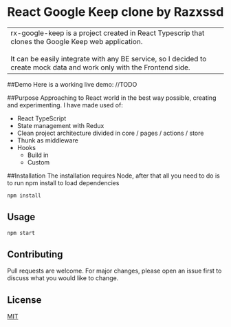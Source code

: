 # React Google Keep clone by Razxssd
<table>
<tr>
<td>
  rx-google-keep is a project created in React Typescrip that clones the Google Keep web application.<br/><br/>
  It can be easily integrate with any BE service, so I decided to create mock data and work only with the Frontend side.
</td>
</tr>
</table>

##Demo
Here is a working live demo: //TODO

##Purpose
Approaching to React world in the best way possible, creating and experimenting.
I have made used of:
- React TypeScript
- State management with Redux
- Clean project architecture divided in core / pages / actions / store
- Thunk as middleware
- Hooks
    - Build in
    - Custom
  
##Installation
The installation requires Node, after that all you need to do is to run npm install to load dependencies
```bash
npm install
```

## Usage
```bash
npm start
```

## Contributing
Pull requests are welcome. For major changes, please open an issue first to discuss what you would like to change.

## License
[MIT](https://choosealicense.com/licenses/mit/)
